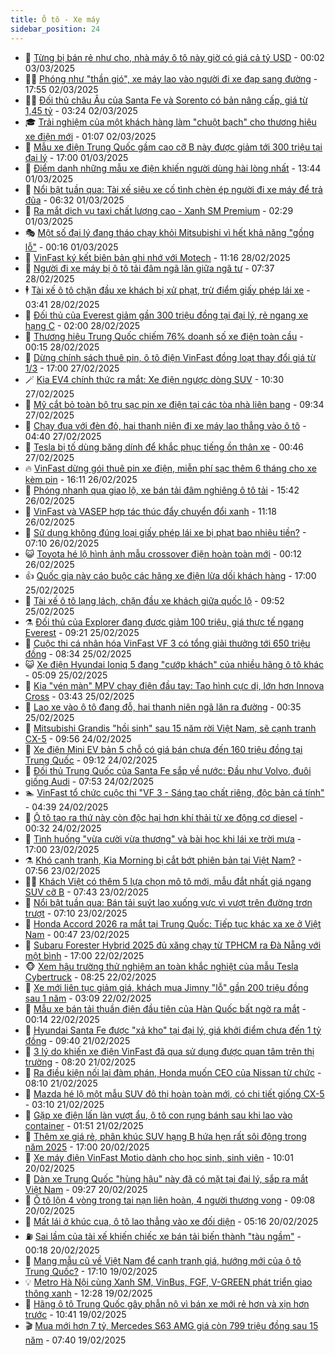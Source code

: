 ```yaml
---
title: Ô tô - Xe máy
sidebar_position: 24
---
```


<!-- dantri-o-to-xe-may:START -->
- 🤡 [Từng bị bán rẻ như cho, nhà máy ô tô này giờ có giá cả tỷ USD](https://dantri.com.vn/o-to-xe-may/tung-bi-ban-re-nhu-cho-nha-may-o-to-nay-gio-co-gia-ca-ty-usd-20250302231446169.htm) - 00:02 03/03/2025
- 🧑‍💻 [Phóng như &quot;thần gió&quot;, xe máy lao vào người đi xe đạp sang đường](https://dantri.com.vn/o-to-xe-may/phong-nhu-than-gio-xe-may-lao-vao-nguoi-di-xe-dap-sang-duong-20250303004107910.htm) - 17:55 02/03/2025
- 🧑‍💻 [Đối thủ châu Âu của Santa Fe và Sorento có bản nâng cấp, giá từ 1,45 tỷ](https://dantri.com.vn/o-to-xe-may/doi-thu-chau-au-cua-santa-fe-va-sorento-co-ban-nang-cap-gia-tu-145-ty-20250302101653688.htm) - 03:24 02/03/2025
- 🎓 [Trải nghiệm của một khách hàng làm &quot;chuột bạch&quot; cho thương hiệu xe điện mới](https://dantri.com.vn/o-to-xe-may/trai-nghiem-cua-mot-khach-hang-lam-chuot-bach-cho-thuong-hieu-xe-dien-moi-20250302015710491.htm) - 01:07 02/03/2025
- 🌊 [Mẫu xe điện Trung Quốc gầm cao cỡ B này được giảm tới 300 triệu tại đại lý](https://dantri.com.vn/o-to-xe-may/mau-xe-dien-trung-quoc-gam-cao-co-b-nay-duoc-giam-toi-300-trieu-tai-dai-ly-20250301190604873.htm) - 17:00 01/03/2025
- 🥷 [Điểm danh những mẫu xe điện khiến người dùng hài lòng nhất](https://dantri.com.vn/o-to-xe-may/diem-danh-nhung-mau-xe-dien-khien-nguoi-dung-hai-long-nhat-20250301173348414.htm) - 13:44 01/03/2025
- 🤩 [Nổi bật tuần qua: Tài xế siêu xe cố tình chèn ép người đi xe máy để trả đũa](https://dantri.com.vn/o-to-xe-may/noi-bat-tuan-qua-tai-xe-sieu-xe-co-tinh-chen-ep-nguoi-di-xe-may-de-tra-dua-20250301132228290.htm) - 06:32 01/03/2025
- 🫶 [Ra mắt dịch vụ taxi chất lượng cao - Xanh SM Premium](https://dantri.com.vn/o-to-xe-may/ra-mat-dich-vu-taxi-chat-luong-cao-xanh-sm-premium-20250301091657669.htm) - 02:29 01/03/2025
- 🎭 [Một số đại lý đang tháo chạy khỏi Mitsubishi vì hết khả năng &quot;gồng lỗ&quot;](https://dantri.com.vn/o-to-xe-may/mot-so-dai-ly-dang-thao-chay-khoi-mitsubishi-vi-het-kha-nang-gong-lo-20250228231120589.htm) - 00:16 01/03/2025
- 🌁 [VinFast ký kết biên bản ghi nhớ với Motech](https://dantri.com.vn/o-to-xe-may/vinfast-ky-ket-bien-ban-ghi-nho-voi-motech-20250228175056266.htm) - 11:16 28/02/2025
- 🦩 [Người đi xe máy bị ô tô tải đâm ngã lăn giữa ngã tư](https://dantri.com.vn/o-to-xe-may/nguoi-di-xe-may-bi-o-to-tai-dam-nga-lan-giua-nga-tu-20250228121343859.htm) - 07:37 28/02/2025
- 🕴 [Tài xế ô tô chặn đầu xe khách bị xử phạt, trừ điểm giấy phép lái xe](https://dantri.com.vn/o-to-xe-may/tai-xe-o-to-chan-dau-xe-khach-bi-xu-phat-tru-diem-giay-phep-lai-xe-20250228095125240.htm) - 03:41 28/02/2025
- 🎡 [Đối thủ của Everest giảm gần 300 triệu đồng tại đại lý, rẻ ngang xe hạng C](https://dantri.com.vn/o-to-xe-may/doi-thu-cua-everest-giam-gan-300-trieu-dong-tai-dai-ly-re-ngang-xe-hang-c-20250226142444885.htm) - 02:00 28/02/2025
- 📝 [Thương hiệu Trung Quốc chiếm 76% doanh số xe điện toàn cầu](https://dantri.com.vn/o-to-xe-may/thuong-hieu-trung-quoc-chiem-76-doanh-so-xe-dien-toan-cau-20250227232951721.htm) - 00:15 28/02/2025
- 🧐 [Dừng chính sách thuê pin, ô tô điện VinFast đồng loạt thay đổi giá từ 1/3](https://dantri.com.vn/o-to-xe-may/dung-chinh-sach-thue-pin-o-to-dien-vinfast-dong-loat-thay-doi-gia-tu-13-20250227153937075.htm) - 17:00 27/02/2025
- 🪄 [Kia EV4 chính thức ra mắt: Xe điện ngược dòng SUV](https://dantri.com.vn/o-to-xe-may/kia-ev4-chinh-thuc-ra-mat-xe-dien-nguoc-dong-suv-20250227163055333.htm) - 10:30 27/02/2025
- 🧰 [Mỹ cắt bỏ toàn bộ trụ sạc pin xe điện tại các tòa nhà liên bang](https://dantri.com.vn/o-to-xe-may/my-cat-bo-toan-bo-tru-sac-pin-xe-dien-tai-cac-toa-nha-lien-bang-20250227150720665.htm) - 09:34 27/02/2025
- 🚀 [Chạy đua với đèn đỏ, hai thanh niên đi xe máy lao thẳng vào ô tô](https://dantri.com.vn/o-to-xe-may/chay-dua-voi-den-do-hai-thanh-nien-di-xe-may-lao-thang-vao-o-to-20250227113008260.htm) - 04:40 27/02/2025
- 💪 [Tesla bị tố dùng băng dính để khắc phục tiếng ồn thân xe](https://dantri.com.vn/o-to-xe-may/tesla-bi-to-dung-bang-dinh-de-khac-phuc-tieng-on-than-xe-20250226231331261.htm) - 00:46 27/02/2025
- 🔥 [VinFast dừng gói thuê pin xe điện, miễn phí sạc thêm 6 tháng cho xe kèm pin](https://dantri.com.vn/o-to-xe-may/vinfast-dung-goi-thue-pin-xe-dien-mien-phi-sac-them-6-thang-cho-xe-kem-pin-20250226231109137.htm) - 16:11 26/02/2025
- 🐲 [Phóng nhanh qua giao lộ, xe bán tải đâm nghiêng ô tô tải](https://dantri.com.vn/o-to-xe-may/phong-nhanh-qua-giao-lo-xe-ban-tai-dam-nghieng-o-to-tai-20250226160703789.htm) - 15:42 26/02/2025
- 🌋 [VinFast và VASEP hợp tác thúc đẩy chuyển đổi xanh](https://dantri.com.vn/o-to-xe-may/vinfast-va-vasep-hop-tac-thuc-day-chuyen-doi-xanh-20250226175501349.htm) - 11:18 26/02/2025
- 🤩 [Sử dụng không đúng loại giấy phép lái xe bị phạt bao nhiêu tiền?](https://dantri.com.vn/o-to-xe-may/su-dung-khong-dung-loai-giay-phep-lai-xe-bi-phat-bao-nhieu-tien-20250226113538038.htm) - 07:10 26/02/2025
- 😺 [Toyota hé lộ hình ảnh mẫu crossover điện hoàn toàn mới](https://dantri.com.vn/o-to-xe-may/toyota-he-lo-hinh-anh-mau-crossover-dien-hoan-toan-moi-20250225232140062.htm) - 00:12 26/02/2025
- 👍 [Quốc gia này cáo buộc các hãng xe điện lừa dối khách hàng](https://dantri.com.vn/o-to-xe-may/quoc-gia-nay-cao-buoc-cac-hang-xe-dien-lua-doi-khach-hang-20250225145728444.htm) - 17:00 25/02/2025
- 🎃 [Tài xế ô tô lạng lách, chặn đầu xe khách giữa quốc lộ](https://dantri.com.vn/o-to-xe-may/tai-xe-o-to-lang-lach-chan-dau-xe-khach-giua-quoc-lo-20250225163133059.htm) - 09:52 25/02/2025
- ⚗️ [Đối thủ của Explorer đang được giảm 100 triệu, giá thực tế ngang Everest](https://dantri.com.vn/o-to-xe-may/doi-thu-cua-explorer-dang-duoc-giam-100-trieu-gia-thuc-te-ngang-everest-20250225114440279.htm) - 09:21 25/02/2025
- 🦄 [Cuộc thi cá nhân hóa VinFast VF 3 có tổng giải thưởng tới 650 triệu đồng](https://dantri.com.vn/o-to-xe-may/cuoc-thi-ca-nhan-hoa-vinfast-vf-3-co-tong-giai-thuong-toi-650-trieu-dong-20250225152421613.htm) - 08:34 25/02/2025
- 😺 [Xe điện Hyundai Ioniq 5 đang &quot;cướp khách&quot; của nhiều hãng ô tô khác](https://dantri.com.vn/o-to-xe-may/xe-dien-hyundai-ioniq-5-dang-cuop-khach-cua-nhieu-hang-o-to-khac-20250225115157176.htm) - 05:09 25/02/2025
- 💼 [Kia &quot;vén màn&quot; MPV chạy điện đầu tay: Tạo hình cực dị, lớn hơn Innova Cross](https://dantri.com.vn/o-to-xe-may/kia-ven-man-mpv-chay-dien-dau-tay-tao-hinh-cuc-di-lon-hon-innova-cross-20250225103421927.htm) - 03:43 25/02/2025
- 💃 [Lao xe vào ô tô đang đỗ, hai thanh niên ngã lăn ra đường](https://dantri.com.vn/o-to-xe-may/lao-xe-vao-o-to-dang-do-hai-thanh-nien-nga-lan-ra-duong-20250225002534671.htm) - 00:35 25/02/2025
- 🚀 [Mitsubishi Grandis &quot;hồi sinh&quot; sau 15 năm rời Việt Nam, sẽ cạnh tranh CX-5](https://dantri.com.vn/o-to-xe-may/mitsubishi-grandis-hoi-sinh-sau-15-nam-roi-viet-nam-se-canh-tranh-cx-5-20250224165333750.htm) - 09:56 24/02/2025
- 🤩 [Xe điện Mini EV bản 5 chỗ có giá bán chưa đến 160 triệu đồng tại Trung Quốc](https://dantri.com.vn/o-to-xe-may/xe-dien-mini-ev-ban-5-cho-co-gia-ban-chua-den-160-trieu-dong-tai-trung-quoc-20250224120754951.htm) - 09:12 24/02/2025
- 💪 [Đối thủ Trung Quốc của Santa Fe sắp về nước: Đầu như Volvo, đuôi giống Audi](https://dantri.com.vn/o-to-xe-may/doi-thu-trung-quoc-cua-santa-fe-sap-ve-nuoc-dau-nhu-volvo-duoi-giong-audi-20250224054443592.htm) - 07:53 24/02/2025
- 🏊 [VinFast tổ chức cuộc thi &quot;VF 3 - Sáng tạo chất riêng, độc bản cá tính&quot;](https://dantri.com.vn/o-to-xe-may/vinfast-to-chuc-cuoc-thi-vf-3-sang-tao-chat-rieng-doc-ban-ca-tinh-20250224113314367.htm) - 04:39 24/02/2025
- 💄 [Ô tô tạo ra thứ này còn độc hại hơn khí thải từ xe động cơ diesel](https://dantri.com.vn/o-to-xe-may/o-to-tao-ra-thu-nay-con-doc-hai-hon-khi-thai-tu-xe-dong-co-diesel-20250223170130319.htm) - 00:32 24/02/2025
- 👺 [Tình huống &quot;vừa cười vừa thương&quot; và bài học khi lái xe trời mưa](https://dantri.com.vn/o-to-xe-may/tinh-huong-vua-cuoi-vua-thuong-va-bai-hoc-khi-lai-xe-troi-mua-20250223205016245.htm) - 17:00 23/02/2025
- ⚗️ [Khó cạnh tranh, Kia Morning bị cắt bớt phiên bản tại Việt Nam?](https://dantri.com.vn/o-to-xe-may/kho-canh-tranh-kia-morning-bi-cat-bot-phien-ban-tai-viet-nam-20250223123655838.htm) - 07:56 23/02/2025
- 🧑‍🏫 [Khách Việt có thêm 5 lựa chọn mô tô mới, mẫu đắt nhất giá ngang SUV cỡ B](https://dantri.com.vn/o-to-xe-may/khach-viet-co-them-5-lua-chon-mo-to-moi-mau-dat-nhat-gia-ngang-suv-co-b-20250223011738445.htm) - 07:43 23/02/2025
- 🦒 [Nổi bật tuần qua: Bán tải suýt lao xuống vực vì vượt trên đường trơn trượt](https://dantri.com.vn/o-to-xe-may/noi-bat-tuan-qua-ban-tai-suyt-lao-xuong-vuc-vi-vuot-tren-duong-tron-truot-20250223140844788.htm) - 07:10 23/02/2025
- 🐘 [Honda Accord 2026 ra mắt tại Trung Quốc: Tiếp tục khác xa xe ở Việt Nam](https://dantri.com.vn/o-to-xe-may/honda-accord-2026-ra-mat-tai-trung-quoc-tiep-tuc-khac-xa-xe-o-viet-nam-20250223012020639.htm) - 00:47 23/02/2025
- 🧠 [Subaru Forester Hybrid 2025 đủ xăng chạy từ TPHCM ra Đà Nẵng với một bình](https://dantri.com.vn/o-to-xe-may/subaru-forester-hybrid-2025-du-xang-chay-tu-tphcm-ra-da-nang-voi-mot-binh-20250222234126381.htm) - 17:00 22/02/2025
- 🐵 [Xem hậu trường thử nghiệm an toàn khắc nghiệt của mẫu Tesla Cybertruck](https://dantri.com.vn/o-to-xe-may/xem-hau-truong-thu-nghiem-an-toan-khac-nghiet-cua-mau-tesla-cybertruck-20250222140914899.htm) - 08:25 22/02/2025
- 🤭 [Xe mới liên tục giảm giá, khách mua Jimny &quot;lỗ&quot; gần 200 triệu đồng sau 1 năm](https://dantri.com.vn/o-to-xe-may/xe-moi-lien-tuc-giam-gia-khach-mua-jimny-lo-gan-200-trieu-dong-sau-1-nam-20250222014654068.htm) - 03:09 22/02/2025
- 🤠 [Mẫu xe bán tải thuần điện đầu tiên của Hàn Quốc bất ngờ ra mắt](https://dantri.com.vn/o-to-xe-may/mau-xe-ban-tai-thuan-dien-dau-tien-cua-han-quoc-bat-ngo-ra-mat-20250222004809995.htm) - 00:14 22/02/2025
- 🫶 [Hyundai Santa Fe được &quot;xả kho&quot; tại đại lý, giá khởi điểm chưa đến 1 tỷ đồng](https://dantri.com.vn/o-to-xe-may/hyundai-santa-fe-duoc-xa-kho-tai-dai-ly-gia-khoi-diem-chua-den-1-ty-dong-20250221130834999.htm) - 09:40 21/02/2025
- 🚀 [3 lý do khiến xe điện VinFast đã qua sử dụng được quan tâm trên thị trường](https://dantri.com.vn/o-to-xe-may/3-ly-do-khien-xe-dien-vinfast-da-qua-su-dung-duoc-quan-tam-tren-thi-truong-20250221145925752.htm) - 08:20 21/02/2025
- 🎊 [Ra điều kiện nối lại đàm phán, Honda muốn CEO của Nissan từ chức](https://dantri.com.vn/o-to-xe-may/ra-dieu-kien-noi-lai-dam-phan-honda-muon-ceo-cua-nissan-tu-chuc-20250221115041279.htm) - 08:10 21/02/2025
- 🦄 [Mazda hé lộ một mẫu SUV đô thị hoàn toàn mới, có chi tiết giống CX-5](https://dantri.com.vn/o-to-xe-may/mazda-he-lo-mot-mau-suv-do-thi-hoan-toan-moi-co-chi-tiet-giong-cx-5-20250220232417917.htm) - 03:10 21/02/2025
- 🥷 [Gặp xe điện lấn làn vượt ẩu, ô tô con rụng bánh sau khi lao vào container](https://dantri.com.vn/o-to-xe-may/gap-xe-dien-lan-lan-vuot-au-o-to-con-rung-banh-sau-khi-lao-vao-container-20250221010653023.htm) - 01:51 21/02/2025
- 🦏 [Thêm xe giá rẻ, phân khúc SUV hạng B hứa hẹn rất sôi động trong năm 2025](https://dantri.com.vn/o-to-xe-may/them-xe-gia-re-phan-khuc-suv-hang-b-hua-hen-rat-soi-dong-trong-nam-2025-20250220123432519.htm) - 17:00 20/02/2025
- 🤗 [Xe máy điện VinFast Motio dành cho học sinh, sinh viên](https://dantri.com.vn/o-to-xe-may/xe-may-dien-vinfast-motio-danh-cho-hoc-sinh-sinh-vien-20250220165233224.htm) - 10:01 20/02/2025
- 🐲 [Dàn xe Trung Quốc &quot;hùng hậu&quot; này đã có mặt tại đại lý, sắp ra mắt Việt Nam](https://dantri.com.vn/o-to-xe-may/dan-xe-trung-quoc-hung-hau-nay-da-co-mat-tai-dai-ly-sap-ra-mat-viet-nam-20250220132456816.htm) - 09:27 20/02/2025
- 🤭 [Ô tô lộn 4 vòng trong tai nạn liên hoàn, 4 người thương vong](https://dantri.com.vn/o-to-xe-may/o-to-lon-4-vong-trong-tai-nan-lien-hoan-4-nguoi-thuong-vong-20250220155206990.htm) - 09:08 20/02/2025
- 🐻 [Mất lái ở khúc cua, ô tô lao thẳng vào xe đối diện](https://dantri.com.vn/o-to-xe-may/mat-lai-o-khuc-cua-o-to-lao-thang-vao-xe-doi-dien-20250220115210799.htm) - 05:16 20/02/2025
- ⛽️ [Sai lầm của tài xế khiến chiếc xe bán tải biến thành &quot;tàu ngầm&quot;](https://dantri.com.vn/o-to-xe-may/sai-lam-cua-tai-xe-khien-chiec-xe-ban-tai-bien-thanh-tau-ngam-20250219210740952.htm) - 00:18 20/02/2025
- 🫣 [Mang mẫu cũ về Việt Nam để cạnh tranh giá, hướng mới của ô tô Trung Quốc?](https://dantri.com.vn/o-to-xe-may/mang-mau-cu-ve-viet-nam-de-canh-tranh-gia-huong-moi-cua-o-to-trung-quoc-20250219152959331.htm) - 17:10 19/02/2025
- 💡 [Metro Hà Nội cùng Xanh SM, VinBus, FGF, V-GREEN phát triển giao thông xanh](https://dantri.com.vn/o-to-xe-may/metro-ha-noi-cung-xanh-sm-vinbus-fgf-v-green-phat-trien-giao-thong-xanh-20250219182138156.htm) - 12:28 19/02/2025
- 💪 [Hãng ô tô Trung Quốc gây phẫn nộ vì bán xe mới rẻ hơn và xịn hơn trước](https://dantri.com.vn/o-to-xe-may/hang-o-to-trung-quoc-gay-phan-no-vi-ban-xe-moi-re-hon-va-xin-hon-truoc-20250219121006889.htm) - 10:41 19/02/2025
- 🎬 [Mua mới hơn 7 tỷ, Mercedes S63 AMG giá còn 799 triệu đồng sau 15 năm](https://dantri.com.vn/o-to-xe-may/mua-moi-hon-7-ty-mercedes-s63-amg-gia-con-799-trieu-dong-sau-15-nam-20250219143835487.htm) - 07:40 19/02/2025<!-- dantri-o-to-xe-may:END -->
